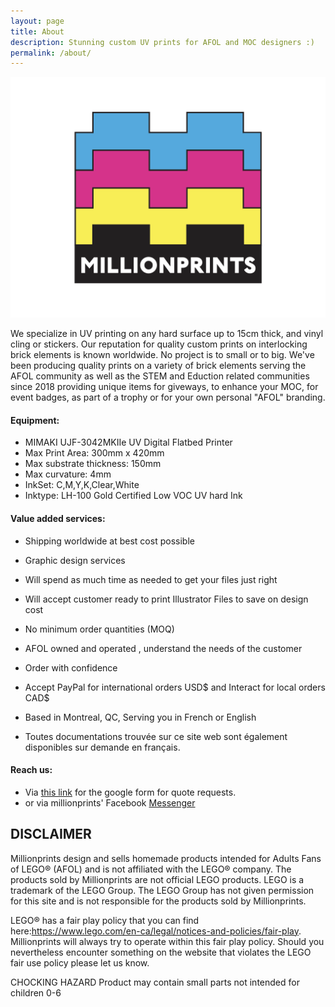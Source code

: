 ```yaml
---
layout: page
title: About
description: Stunning custom UV prints for AFOL and MOC designers :) 
permalink: /about/
---
```


<img src="/assets/img/uploads/profile.png" alt="millionprints1x8tile-logo" width="600">

We specialize in UV printing on any hard surface up to 15cm thick, and vinyl cling or stickers. Our reputation for quality custom prints on interlocking brick elements is known worldwide. No project is to small or to big. We've been producing quality prints on a variety of brick elements serving the AFOL community as well as the STEM and Eduction related communities since 2018 providing unique items for giveways, to enhance your MOC, for event badges, as part of a trophy or for your own personal "AFOL" branding.

#### Equipment:
* MIMAKI UJF-3042MKIIe UV Digital Flatbed Printer 
* Max Print Area: 300mm x 420mm 
* Max substrate thickness: 150mm 
* Max curvature: 4mm
* InkSet: C,M,Y,K,Clear,White 
* Inktype: LH-100 Gold Certified Low VOC UV hard Ink

#### Value added services:
* Shipping worldwide at best cost possible 
* Graphic design services
* Will spend as much time as needed to get your files just right
* Will accept customer ready to print Illustrator Files to save on design cost
* No minimum order quantities (MOQ)
* AFOL owned and operated , understand the needs of the customer
* Order with confidence 
* Accept PayPal for international orders USD$  and Interact for local orders CAD$
* Based in Montreal, QC,  Serving you in French or English

* Toutes documentations trouvée sur ce site web sont également disponibles sur demande en français. 


#### Reach us:
* Via [this link](https://millionprints.com/contact/) for the google form for quote requests.
* or via millionprints' Facebook [Messenger](https://www.facebook.com/messages/t/millionprints)

## DISCLAIMER
Millionprints design and sells homemade products intended for Adults Fans of LEGO® (AFOL) and is not affiliated with the LEGO® company. The products sold by  Millionprints are not official LEGO products. LEGO is a trademark of the LEGO Group. The LEGO Group has not given permission for this site and is not responsible for the products sold by Millionprints.

 LEGO® has a fair play policy that you can find here:https://www.lego.com/en-ca/legal/notices-and-policies/fair-play. Millionprints will always try to operate within this fair play policy. Should you nevertheless encounter something on the website that violates the LEGO fair use policy please let us know.
 
 CHOCKING HAZARD
 Product may contain small parts not intended for children 0-6
 
 

